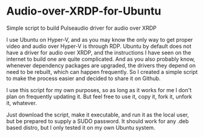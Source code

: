# Audio-over-XRDP-for-Ubuntu
Simple script to build Pulseaudio driver for audio over XRDP

I use Ubuntu on Hyper-V, and as you may know the only way to get proper video and audio over Hyper-V is through RDP. Ubuntu by default does not have a driver for audio over XRDP, and the instructions I have seen on the internet to build one are quite complicated. And as you also probably know, whenever dependency packages are upgraded, the drivers they depend on need to be rebuilt, which can happen frequently. So I created a simple script to make the process easier and decided to share it on Github.

I use this script for my own purposes, so as long as it works for me I don't plan on frequently updating it. But feel free to use it, copy it, fork it, unfork it, whatever.

Just download the script, make it executable, and run it as the local user, but be prepared to supply a SUDO password. It should work for any .deb based distro, but I only tested it on my own Ubuntu system.
